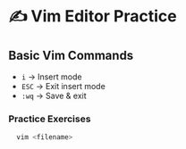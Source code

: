 # ✍️ Vim Editor Practice  

## **Basic Vim Commands**  
- `i` → Insert mode  
- `ESC` → Exit insert mode  
- `:wq` → Save & exit  

### **Practice Exercises**  

```sh
  vim <filename>


